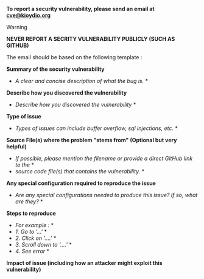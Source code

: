 **To report a security vulnerability, please send an email at cve@kioydio.org**

> [!WARNING]
> **NEVER REPORT A SECRITY VULNERABILITY PUBLICLY (SUCH AS GITHUB)**

The email should be based on the following template :

**Summary of the security vulnerability**
* *A clear and concise description of what the bug is.* *

**Describe how you discovered the vulnerability**
* *Describe how you discovered the vulnerability* *

**Type of issue**
* *Types of issues can include buffer overflow, sql injections, etc.* *

**Source File(s) where the problem "stems from" (Optional but very helpful)**
* *If possible, please mention the filename or provide a direct GitHub link to the* *
* *source code file(s) that contains the vulnerability.* *

**Any special configuration required to reproduce the issue**
* *Are any special configurations needed to produce this issue? If so, what are they?* *

**Steps to reproduce**
* *For example :* *
* *1. Go to '...'* *
* *2. Click on '....'* *
* *3. Scroll down to '....'* *
* *4. See error* *

**Impact of issue (including how an attacker might exploit this vulnerability)**
